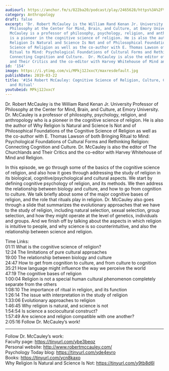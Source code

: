 ```yaml
---
audiourl: https://anchor.fm/s/822ba20/podcast/play/2465628/https%3A%2F%2Fd3ctxlq1ktw2nl.cloudfront.net%2Fproduction%2F2019-1-23%2F10379891-44100-2-26732b7fea782.m4a
category: Anthropology
draft: false
excerpt: 'Dr. Robert McCauley is the William Rand Kenan Jr. University Professor of
  Philosophy at the Center for Mind, Brain, and Culture, at Emory University. Dr.
  McCauley is a professor of philosophy, psychology, religion, and anthropology who
  is a pioneer in the cognitive science of religion. He is also the author of Why
  Religion Is Natural and Science Is Not and of Philosophical Foundations of the Cognitive
  Science of Religion as well as the co-author with E. Thomas Lawson of both Bringing
  Ritual to Mind: Psychological Foundations of Cultural Forms and Rethinking Religion:
  Connecting Cognition and Culture.  Dr. McCauley is also the editor of The Churchlands
  and Their Critics and the co-editor with Harvey Whitehouse of Mind and Religion.'
id: '154'
image: https://i.ytimg.com/vi/MPkj12JxxcY/maxresdefault.jpg
publishDate: 2019-03-22
title: '#154 Robert McCauley: Cognitive Science of Religion, Culture, Cognition, Evolution,
  and Ritual'
youtubeid: MPkj12JxxcY
---
```

<div class="timelinks">

Dr. Robert McCauley is the William Rand Kenan Jr. University Professor of Philosophy at the Center for Mind, Brain, and Culture, at Emory University. Dr. McCauley is a professor of philosophy, psychology, religion, and anthropology who is a pioneer in the cognitive science of religion. He is also the author of Why Religion Is Natural and Science Is Not and of Philosophical Foundations of the Cognitive Science of Religion as well as the co-author with E. Thomas Lawson of both Bringing Ritual to Mind: Psychological Foundations of Cultural Forms and Rethinking Religion: Connecting Cognition and Culture.  Dr. McCauley is also the editor of The Churchlands and Their Critics and the co-editor with Harvey Whitehouse of Mind and Religion.

In this episode, we go through some of the basics of the cognitive science of religion, and also how it goes through addressing the study of religion in its biological, cognitive/psychological and cultural aspects. We start by defining cognitive psychology of religion, and its methods. We then address the relationship between biology and culture, and how to go from cognition to culture. We talk briefly about some of the major cognitive bases of religion, and the role that rituals play in religion. Dr. McCauley also goes through a slide that summarizes the evolutionary approaches that we have to the study of religion, including natural selection, sexual selection, group selection, and how they might operate at the level of genetics, individuals and groups. And we finish off by talking about the aspects in which religion is intuitive to people, and why science is so counterintuitive, and also the relationship between science and religion.

Time Links:  
<time>01:11</time> What is the cognitive science of religion?  
<time>12:24</time> The limitations of pure cultural approaches                           
<time>19:00</time> The relationship between biology and culture      
<time>24:47</time> How to get from cognition to culture, and from culture to cognition                 
<time>35:21</time> How language might influence the way we perceive the world              
<time>47:19</time> The cognitive bases of religion                 
<time>1:00:04</time> Religion is not a special human cultural phenomenon completely separate from the others           
<time>1:08:10</time> The importance of ritual in religion, and its function   
<time>1:26:14</time> The issue with interpretation in the study of religion  
<time>1:33:06</time> Evolutionary approaches to religion    
<time>1:46:45</time> Why religion is natural, and science is not     
<time>1:54:54</time> Is science a sociocultural construct?  
<time>1:57:49</time> Are science and religion compatible with one another?    
<time>2:05:16</time> Follow Dr. McCauley’s work!      

---

Follow Dr. McCauley’s work:  
Faculty page: https://tinyurl.com/ybe3beqz  
Personal website: http://www.robertmccauley.com/  
Psychology Today blog: https://tinyurl.com/yde4eyro  
Books: https://tinyurl.com/ycn8kaxo  
Why Religion Is Natural and Science Is Not: https://tinyurl.com/y9tb8d6l
</div>

